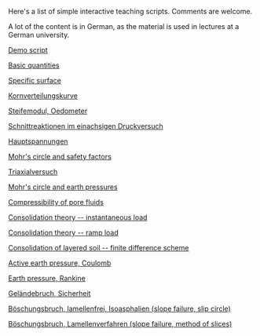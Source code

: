Here's a list of simple interactive teaching scripts. Comments are welcome.

A lot of the content is in German, as the material is used in lectures at a German university.


[Demo script](demo_script.html)

[Basic quantities](basic_quantities.html)

[Specific surface](grain_size_demo.html)

[Kornverteilungskurve](kornverteilungskurve.html)

[Steifemodul, Oedometer](Steifemodul.html)

[Schnittreaktionen im einachsigen Druckversuch](Schnittreaktionen.html)

[Hauptspannungen](Hauptspannungen.html)

[Mohr's circle and safety factors](Mohrs_circle.html)

[Triaxialversuch](Triaxialversuch.html)

[Mohr's circle and earth pressures](Mohrs_circle_K0.html)

[Compressibility of pore fluids](compressibility_pore_fluid.html)

[Consolidation theory -- instantaneous load](consolidation_analytical.html)

[Consolidation theory -- ramp load](consolidation_analytical_ramp.html)

[Consolidation of layered soil -- finite difference scheme](Terzaghi_FD.html)

[Active earth pressure, Coulomb](active_earth_pressure.html)

[Earth pressure, Rankine](Rankine.html)

[Geländebruch, Sicherheit](Sicherheit_Gelaendesprung.html)

[Böschungsbruch, lamellenfrei, Isoasphalien (slope failure, slip circle)](slope_stability.html)

[Böschungsbruch, Lamellenverfahren (slope failure, method of slices)](slope_failure.html)
